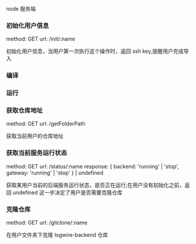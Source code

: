 node 服务端

### 初始化用户信息
method: GET
url: /init/:name

初始化用户信息，当用户第一次执行这个操作时，返回 ssh key,提醒用户完成导入

### 编译
### 运行
### 获取仓库地址
method: GET
url: /getFolderPath

获取当前用户的仓库地址

### 获取当前服务运行状态
method: GET
url: /status/:name
response: { backend: 'running' | 'stop', gateway: 'running' | 'stop' } | undefined

获取某用户当前的后端服务运行状态，是否正在运行;在用户没有初始化之前，返回 undefined
这一步决定了用户是否需要克隆仓库

### 克隆仓库
method: GET
url: /gitclone/:name

在用户文件夹下克隆 logwire-backend 仓库